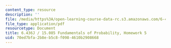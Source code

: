 ```yaml
---
content_type: resource
description: ''
file: /media/https%3A/open-learning-course-data-rc.s3.amazonaws.com/6-436j-fundamentals-of-probability-fall-2018/70ed7bfa2b8eb5c8f0984610b2908668_MIT6_436JF18_hw5.pdf
file_type: application/pdf
resourcetype: Document
title: 6.436J / 15.085 Fundamentals of Probability, Homework 5
uid: 70ed7bfa-2b8e-b5c8-f098-4610b2908668
---
```

